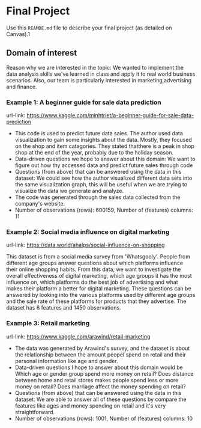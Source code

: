 # Final Project

Use this `REAMDE.md` file to describe your final project (as detailed on Canvas).1


## Domain of interest
Reason why we are interested in the topic:
We wanted to implement the data analysis skills we've learned in class and apply it to real world business scenarios. Also, our team is particularly interested in marketing,advertising and finance.

### Example 1: A beginner guide for sale data prediction

url-link: https://www.kaggle.com/minhtriet/a-beginner-guide-for-sale-data-prediction

+ This code is used to predict future data sales. The author used data visualization to gain some insights about the data. Mostly, they focused on the shop and item categories. They stated thatthere is a peak in shop shop at the end of the year, probably due to the holiday season.
+ Data-driven questions we hope to answer about this domain: We want to figure out how thy accessed data and predict future sales through code
+ Questions (from above) that can be answered using the data in this dataset: We could see how the author visualized different data sets into the same visualization graph, this will be useful when we are trying to visualize the data we generate and analyze.
+ The code was generated through the sales data collected from the company's website.
+ Number of observations (rows): 600159, Number of (features) columns: 11

### Example 2: Social media influence on digital marketing

url-link: https://data.world/ahalps/social-influence-on-shopping

This dataset is from a social media survey from 'Whatsgooly'. People from different age groups answer questions about which platforms influence their online shopping habits. From this data, we want to investigate the overall effectiveness of digital marketing, which age groups it has the most influence on, which platforms do the best job of advertising and what makes their platform a better for digital marketing. These questions can be answered by looking into the various platforms used by different age groups and the sale rate of these platforms for products that they advertise. The dataset has 6 features and 1450 observations.

### Example 3: Retail marketing

url-link: https://www.kaggle.com/arawind/retail-marketing

+ The data was generated by Arawind's survey, and the dataset is about the relationship between the amount peopel spend on retail and their personal information like age and gender.
+ Data-driven questions I hope to answer about this domain would be Which age or gender group spend more money on retail? Does distance between home and retail stores makes people spend less or more money on retail? Does marriage affect the money spending on retail?
+ Questions (from above) that can be answered using the data in this dataset: We are able to answer all of these questions by compare the features like ages and money spending on retail and it's very straightforward.
+ Number of observations (rows): 1001, Number of (features) columns: 10
